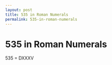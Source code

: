 ```yaml
---
layout: post
title: 535 in Roman Numerals
permalink: 535-in-roman-numerals
---
```


# 535 in Roman Numerals

535 = DXXXV
